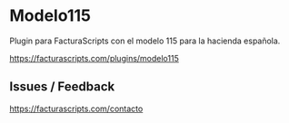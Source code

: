 # Modelo115
Plugin para FacturaScripts con el modelo 115 para la hacienda española.

https://facturascripts.com/plugins/modelo115

## Issues / Feedback
https://facturascripts.com/contacto
